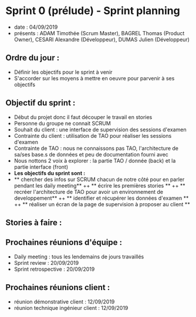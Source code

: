 # Sprint 0 (prélude) - Sprint planning 

+ date : 04/09/2019 
+ présents : ADAM Timothée (Scrum Master), BAGREL Thomas (Product Owner), CESARI Alexandre (Développeur), DUMAS Julien (Développeur)


## Ordre du jour : 
+ Définir les objectifs pour le sprint à venir
+ S'accorder sur les moyens à mettre en oeuvre pour parvenir à ses objectifs

## Objectif du sprint :
+ Début du projet donc il faut découper le travail en stories
+ Personne du groupe ne connait SCRUM
+ Souhait du client : une interface de supervision des sessions d'examen
+ Contrainte du client : utilisation de TAO pour réaliser les sessions d'examen
+ Contrainte de TAO : nous ne connaissons pas TAO, l'architecture de sa/ses base.s de données et peu de documentation fourni avec
+ Nous nottons 2 voix à explorer : la partie TAO / donnée (back) et la partie interface (front)
+ **Les objectifs du sprint sont :**
+  ** chercher des infos sur SCRUM chacun de notre côté pour en parler pendant les daily meeting**
++ ** écrire les premières stories **
++ ** recréer l'architecture de TAO pour avoir un environnement de developpement**
++ ** identifier et récupérer les données d'examen **
++ ** réaliser un écran de la page de supervision à proposer au client **


## Stories à faire :

## Prochaines réunions d'équipe :

+ Daily meeting : tous les lendemains de jours travaillés
+ Sprint review : 20/09/2019
+ Sprint retrospective : 20/09/2019

## Prochaines réunions client : 

+ réunion démonstrative client : 12/09/2019
+ réunion technique ingénieur client : 12/09/2019
